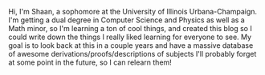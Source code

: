 Hi, I'm Shaan, a sophomore at the University of Illinois Urbana-Champaign. I'm getting a dual degree in Computer Science and Physics as well as a Math minor, so I'm learning a ton of cool things, and created this blog so I could write down the things I really liked learning for everyone to see. My goal is to look back at this in a couple years and have a massive database of awesome derivations/proofs/descriptions of subjects I'll probably forget at some point in the future, so I can relearn them!